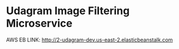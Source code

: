 # Udagram Image Filtering Microservice

AWS EB LINK: http://2-udagram-dev.us-east-2.elasticbeanstalk.com

